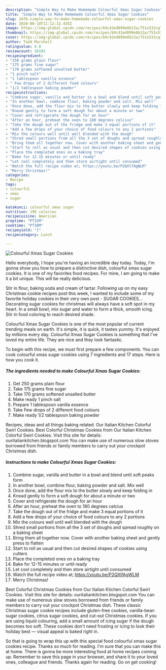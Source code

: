 ```yaml
---
description: "Simple Way to Make Homemade Colourful Xmas Sugar Cookies"
title: "Simple Way to Make Homemade Colourful Xmas Sugar Cookies"
slug: 2476-simple-way-to-make-homemade-colourful-xmas-sugar-cookies
date: 2020-08-10T11:12:13.435Z
image: https://img-global.cpcdn.com/recipes/b9c42ed899e8b13a/751x532cq70/colourful-xmas-sugar-cookies-recipe-main-photo.jpg
thumbnail: https://img-global.cpcdn.com/recipes/b9c42ed899e8b13a/751x532cq70/colourful-xmas-sugar-cookies-recipe-main-photo.jpg
cover: https://img-global.cpcdn.com/recipes/b9c42ed899e8b13a/751x532cq70/colourful-xmas-sugar-cookies-recipe-main-photo.jpg
author: Todd Marshall
ratingvalue: 4.8
reviewcount: 26192
recipeingredient:
- "250 grams plain flour"
- "175 grams fine sugar"
- "170 grams softened unsalted butter"
- "1 pinch salt"
- "1 tablespoon vanilla essence"
- " Few drops of 2 different food colours"
- "1/2 tablespoon baking powder"
recipeinstructions:
- "Combine sugar, vanilla and butter in a bowl and blend until soft peaks form"
- "In another bowl, combine flour, baking powder and salt. Mix well"
- "Once done, add the flour mix to the butter slowly and keep folding in"
- "Knead gently to form a soft dough for about a minute or two"
- "Cover and refrigerate the dough for an hour"
- "After an hour, preheat the oven to 180 degrees celcius"
- "Take the dough out of the fridge and make 3 equal portions of it"
- "Add a few drops of your choice of food colours to any 2 portions"
- "Mix the colours well until well blended with the dough"
- "Shred small portions from all the 3 set of doughs and spread roughly on a baking sheet"
- "Bring them all together now. Cover with another baking sheet and gently press to flatten"
- "Start to roll as usual and then cut desired shapes of cookies using cutters"
- "Place the completed ones on a baking tray"
- "Bake for 12-15 minutes or until ready"
- "Let cool completely and then store airtight until consumed"
- "Watch the full recipe video at; https://youtu.be/P2QXlfAgWLM"
- "Merry Christmas!"
categories:
- Recipe
tags:
- colourful
- xmas
- sugar

katakunci: colourful xmas sugar 
nutrition: 199 calories
recipecuisine: American
preptime: "PT32M"
cooktime: "PT38M"
recipeyield: "1"
recipecategory: Lunch

---
```



![Colourful Xmas Sugar Cookies](https://img-global.cpcdn.com/recipes/b9c42ed899e8b13a/751x532cq70/colourful-xmas-sugar-cookies-recipe-main-photo.jpg)

Hello everybody, I hope you're having an incredible day today. Today, I'm gonna show you how to prepare a distinctive dish, colourful xmas sugar cookies. It is one of my favorites food recipes. For mine, I am going to make it a bit unique. This will be really delicious.

Stir in flour, baking soda and cream of tartar. Following up on my easy Christmas cookie recipes post this week, I wanted to include some of my favorite holiday cookies in their very own post - SUGAR COOKIES… Decorating sugar cookies for christmas will always have a soft spot in my heart. In a small bowl, mix sugar and water to form a thick, smooth icing. Stir in food coloring to reach desired shade.

Colourful Xmas Sugar Cookies is one of the most popular of current trending meals on earth. It's simple, it is quick, it tastes yummy. It's enjoyed by millions every day. Colourful Xmas Sugar Cookies is something that I've loved my entire life. They are nice and they look fantastic.


To begin with this recipe, we must first prepare a few components. You can cook colourful xmas sugar cookies using 7 ingredients and 17 steps. Here is how you cook it.

<!--inarticleads1-->

##### The ingredients needed to make Colourful Xmas Sugar Cookies:

1. Get 250 grams plain flour
1. Take 175 grams fine sugar
1. Take 170 grams softened unsalted butter
1. Make ready 1 pinch salt
1. Prepare 1 tablespoon vanilla essence
1. Take  Few drops of 2 different food colours
1. Make ready 1/2 tablespoon baking powder


Recipes, ideas and all things baking related. Our Italian Kitchen Colorful Swirl Cookies. Best Colorful Christmas Cookies from Our Italian Kitchen Colorful Swirl Cookies. Visit this site for details: ouritaliankitchen.blogspot.com You can make use of numerous slow stoves borrowed from friends or family members to carry out your crockpot Christmas dish. 

<!--inarticleads2-->

##### Instructions to make Colourful Xmas Sugar Cookies:

1. Combine sugar, vanilla and butter in a bowl and blend until soft peaks form
1. In another bowl, combine flour, baking powder and salt. Mix well
1. Once done, add the flour mix to the butter slowly and keep folding in
1. Knead gently to form a soft dough for about a minute or two
1. Cover and refrigerate the dough for an hour
1. After an hour, preheat the oven to 180 degrees celcius
1. Take the dough out of the fridge and make 3 equal portions of it
1. Add a few drops of your choice of food colours to any 2 portions
1. Mix the colours well until well blended with the dough
1. Shred small portions from all the 3 set of doughs and spread roughly on a baking sheet
1. Bring them all together now. Cover with another baking sheet and gently press to flatten
1. Start to roll as usual and then cut desired shapes of cookies using cutters
1. Place the completed ones on a baking tray
1. Bake for 12-15 minutes or until ready
1. Let cool completely and then store airtight until consumed
1. Watch the full recipe video at; https://youtu.be/P2QXlfAgWLM
1. Merry Christmas!


Best Colorful Christmas Cookies from Our Italian Kitchen Colorful Swirl Cookies. Visit this site for details: ouritaliankitchen.blogspot.com You can make use of numerous slow stoves borrowed from friends or family members to carry out your crockpot Christmas dish. These classic Christmas sugar cookie recipes include gluten-free cookies, vanilla-bean sugar cookies, citrus sugar cookies, and cut-out Christmas cookies. If you are using liquid colouring, add a small amount of icing sugar if the dough becomes too soft. These cookies don&#39;t need frosting or icing to look their holiday best — visual appeal is baked right in. 

So that is going to wrap this up with this special food colourful xmas sugar cookies recipe. Thanks so much for reading. I'm sure that you can make this at home. There is gonna be more interesting food at home recipes coming up. Remember to save this page in your browser, and share it to your loved ones, colleague and friends. Thanks again for reading. Go on get cooking!
